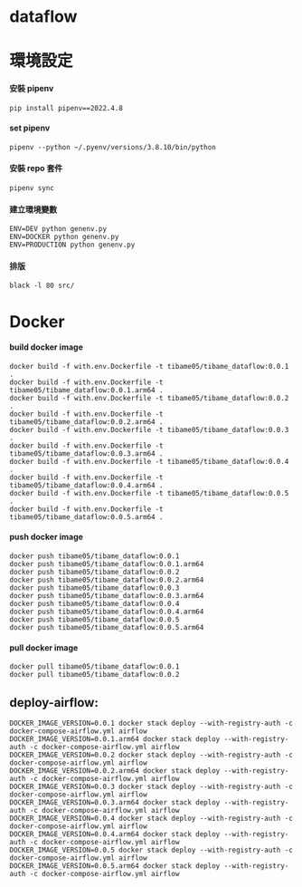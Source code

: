 # dataflow

# 環境設定

#### 安裝 pipenv

    pip install pipenv==2022.4.8

#### set pipenv

    pipenv --python ~/.pyenv/versions/3.8.10/bin/python

#### 安裝 repo 套件

    pipenv sync

#### 建立環境變數

    ENV=DEV python genenv.py
    ENV=DOCKER python genenv.py
    ENV=PRODUCTION python genenv.py

#### 排版

    black -l 80 src/

# Docker

#### build docker image

    docker build -f with.env.Dockerfile -t tibame05/tibame_dataflow:0.0.1 .
    docker build -f with.env.Dockerfile -t tibame05/tibame_dataflow:0.0.1.arm64 .
    docker build -f with.env.Dockerfile -t tibame05/tibame_dataflow:0.0.2 .
    docker build -f with.env.Dockerfile -t tibame05/tibame_dataflow:0.0.2.arm64 .
    docker build -f with.env.Dockerfile -t tibame05/tibame_dataflow:0.0.3 .
    docker build -f with.env.Dockerfile -t tibame05/tibame_dataflow:0.0.3.arm64 .
    docker build -f with.env.Dockerfile -t tibame05/tibame_dataflow:0.0.4 .
    docker build -f with.env.Dockerfile -t tibame05/tibame_dataflow:0.0.4.arm64 .
    docker build -f with.env.Dockerfile -t tibame05/tibame_dataflow:0.0.5 .
    docker build -f with.env.Dockerfile -t tibame05/tibame_dataflow:0.0.5.arm64 .

#### push docker image

    docker push tibame05/tibame_dataflow:0.0.1
    docker push tibame05/tibame_dataflow:0.0.1.arm64
    docker push tibame05/tibame_dataflow:0.0.2
    docker push tibame05/tibame_dataflow:0.0.2.arm64
    docker push tibame05/tibame_dataflow:0.0.3
    docker push tibame05/tibame_dataflow:0.0.3.arm64
    docker push tibame05/tibame_dataflow:0.0.4
    docker push tibame05/tibame_dataflow:0.0.4.arm64
    docker push tibame05/tibame_dataflow:0.0.5
    docker push tibame05/tibame_dataflow:0.0.5.arm64

#### pull docker image

    docker pull tibame05/tibame_dataflow:0.0.1
    docker pull tibame05/tibame_dataflow:0.0.2

## deploy-airflow:
	DOCKER_IMAGE_VERSION=0.0.1 docker stack deploy --with-registry-auth -c docker-compose-airflow.yml airflow
	DOCKER_IMAGE_VERSION=0.0.1.arm64 docker stack deploy --with-registry-auth -c docker-compose-airflow.yml airflow
	DOCKER_IMAGE_VERSION=0.0.2 docker stack deploy --with-registry-auth -c docker-compose-airflow.yml airflow
	DOCKER_IMAGE_VERSION=0.0.2.arm64 docker stack deploy --with-registry-auth -c docker-compose-airflow.yml airflow
	DOCKER_IMAGE_VERSION=0.0.3 docker stack deploy --with-registry-auth -c docker-compose-airflow.yml airflow
	DOCKER_IMAGE_VERSION=0.0.3.arm64 docker stack deploy --with-registry-auth -c docker-compose-airflow.yml airflow
	DOCKER_IMAGE_VERSION=0.0.4 docker stack deploy --with-registry-auth -c docker-compose-airflow.yml airflow
	DOCKER_IMAGE_VERSION=0.0.4.arm64 docker stack deploy --with-registry-auth -c docker-compose-airflow.yml airflow
	DOCKER_IMAGE_VERSION=0.0.5 docker stack deploy --with-registry-auth -c docker-compose-airflow.yml airflow
	DOCKER_IMAGE_VERSION=0.0.5.arm64 docker stack deploy --with-registry-auth -c docker-compose-airflow.yml airflow

